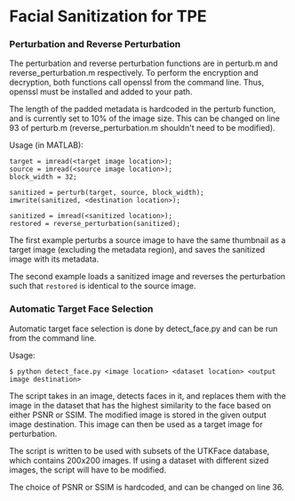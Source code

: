 # Facial Sanitization for TPE

### Perturbation and Reverse Perturbation
The perturbation and reverse perturbation functions are in perturb.m and reverse_perturbation.m respectively. To perform the encryption and decryption, both functions call openssl from the command line. Thus, openssl must be installed and added to your path. 

The length of the padded metadata is hardcoded in the perturb function, and is currently set to 10% of the image size. This can be changed on line 93 of perturb.m (reverse_perturbation.m shouldn't need to be modified). 


Usage (in MATLAB):

```
target = imread(<target image location>);
source = imread(<source image location>);
block_width = 32;

sanitized = perturb(target, source, block_width);
imwrite(sanitized, <destination location>);
```

```
sanitized = imread(<sanitized location>);
restored = reverse_perturbation(sanitized);
```

The first example perturbs a source image to have the same thumbnail as a target image (excluding the metadata region), and saves the sanitized image with its metadata.

The second example loads a sanitized image and reverses the perturbation such that `restored` is identical to the source image.

### Automatic Target Face Selection

Automatic target face selection is done by detect_face.py and can be run from the command line.

Usage:

```
$ python detect_face.py <image location> <dataset location> <output image destination>
```

The script takes in an image, detects faces in it, and replaces them with the image in the dataset that has the highest similarity to the face based on either PSNR or SSIM. The modified image is stored in the given output image destination. This image can then be used as a target image for perturbation.

The script is written to be used with subsets of the UTKFace database, which contains 200x200 images. If using a dataset with different sized images, the script will have to be modified.

The choice of PSNR or SSIM is hardcoded, and can be changed on line 36. 
